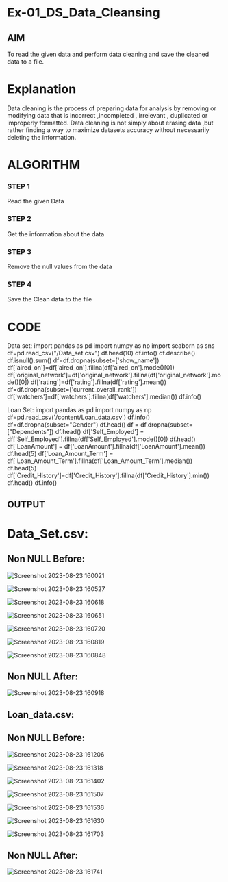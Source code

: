 # Ex-01_DS_Data_Cleansing


## AIM
To read the given data and perform data cleaning and save the cleaned data to a file. 

# Explanation
Data cleaning is the process of preparing data for analysis by removing or modifying data that is incorrect ,incompleted , irrelevant , duplicated or improperly formatted. 
Data cleaning is not simply about erasing data ,but rather finding a way to maximize datasets accuracy without necessarily deleting the information. 

# ALGORITHM
### STEP 1
Read the given Data
### STEP 2
Get the information about the data
### STEP 3
Remove the null values from the data
### STEP 4
Save the Clean data to the file

# CODE 
Data set:
import pandas as pd
import numpy as np
import seaborn as sns
df=pd.read_csv("/Data_set.csv")
df.head(10)
df.info()
df.describe()
df.isnull().sum()
df=df.dropna(subset=['show_name'])
df['aired_on']=df['aired_on'].fillna(df['aired_on'].mode()[0])
df['original_network']=df['original_network'].fillna(df['original_network'].mode()[0])
df['rating']=df['rating'].fillna(df['rating'].mean())
df=df.dropna(subset=['current_overall_rank'])
df['watchers']=df['watchers'].fillna(df['watchers'].median())
df.info()

Loan Set:
import pandas as pd
import numpy as np
df=pd.read_csv('/content/Loan_data.csv')
df.info()
df=df.dropna(subset="Gender")
df.head()
df = df.dropna(subset=["Dependents"])
df.head()
df['Self_Employed'] = df['Self_Employed'].fillna(df['Self_Employed'].mode()[0])
df.head()
df['LoanAmount'] = df['LoanAmount'].fillna(df['LoanAmount'].mean())
df.head(5)
df['Loan_Amount_Term'] = df['Loan_Amount_Term'].fillna(df['Loan_Amount_Term'].median())
df.head(5)
df['Credit_History']=df['Credit_History'].fillna(df['Credit_History'].min())
df.head()
df.info()

## OUTPUT
# Data_Set.csv:
## Non NULL Before:
![Screenshot 2023-08-23 160021](https://github.com/Adhithyaram29D/ODD2023-Datascience-Ex01/assets/119393540/ac3ee639-7861-45a7-bfcf-e4d09b5048ee)

![Screenshot 2023-08-23 160527](https://github.com/Adhithyaram29D/ODD2023-Datascience-Ex01/assets/119393540/61699c04-b00f-44c7-b1cd-f547c4ed1061)

![Screenshot 2023-08-23 160618](https://github.com/Adhithyaram29D/ODD2023-Datascience-Ex01/assets/119393540/1fcba8bc-5b2a-49c6-ab3d-a89a0de441b6)

![Screenshot 2023-08-23 160651](https://github.com/Adhithyaram29D/ODD2023-Datascience-Ex01/assets/119393540/fe2bb36f-a30e-422d-bd69-00638c78a030)

![Screenshot 2023-08-23 160720](https://github.com/Adhithyaram29D/ODD2023-Datascience-Ex01/assets/119393540/335d1ac0-6ed8-4864-9e57-9f94daaff8df)

![Screenshot 2023-08-23 160819](https://github.com/Adhithyaram29D/ODD2023-Datascience-Ex01/assets/119393540/8ff4f1f3-d568-42b6-8194-0838f5f39495)

![Screenshot 2023-08-23 160848](https://github.com/Adhithyaram29D/ODD2023-Datascience-Ex01/assets/119393540/7b781222-3db1-4b98-a2a9-754fc8b46085)

## Non NULL After:
![Screenshot 2023-08-23 160918](https://github.com/Adhithyaram29D/ODD2023-Datascience-Ex01/assets/119393540/c26fc030-86ba-4753-886f-4c0a1fe22bed)

## Loan_data.csv:
## Non NULL Before:
![Screenshot 2023-08-23 161206](https://github.com/Adhithyaram29D/ODD2023-Datascience-Ex01/assets/119393540/7df7a710-ecfd-4a78-aa14-f81659a0f24b)

![Screenshot 2023-08-23 161318](https://github.com/Adhithyaram29D/ODD2023-Datascience-Ex01/assets/119393540/7de3cddf-b2c9-4182-a1e6-4070d010bfe5)

![Screenshot 2023-08-23 161402](https://github.com/Adhithyaram29D/ODD2023-Datascience-Ex01/assets/119393540/64628d07-7543-43b0-aa94-d0ce1191d690)

![Screenshot 2023-08-23 161507](https://github.com/Adhithyaram29D/ODD2023-Datascience-Ex01/assets/119393540/22335e8f-ebf1-4fc3-b40c-a12dacb24673)

![Screenshot 2023-08-23 161536](https://github.com/Adhithyaram29D/ODD2023-Datascience-Ex01/assets/119393540/3133f293-2520-4321-a8d2-40580c920d10)

![Screenshot 2023-08-23 161630](https://github.com/Adhithyaram29D/ODD2023-Datascience-Ex01/assets/119393540/e3e0f979-d63e-4403-9680-cb5468793d12)

![Screenshot 2023-08-23 161703](https://github.com/Adhithyaram29D/ODD2023-Datascience-Ex01/assets/119393540/97143749-08e0-4d3f-8312-445a6773c6f3)

## Non NULL After:
![Screenshot 2023-08-23 161741](https://github.com/Adhithyaram29D/ODD2023-Datascience-Ex01/assets/119393540/fa4136e7-a738-4ee0-8211-81e7265fe566)

